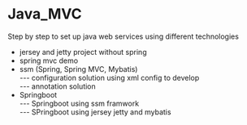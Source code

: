 # Java_MVC

Step by step to set up java web services using different technologies  
 
- jersey and jetty project without spring  
- spring mvc demo  
- ssm (Spring, Spring MVC, Mybatis)  
--- configuration solution using xml config to develop   
--- annotation solution   
- Springboot   
--- Springboot using ssm framwork   
--- SPringboot using jersey jetty and mybatis   
